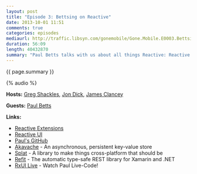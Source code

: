 ```yaml
---
layout: post
title: "Episode 3: Bettsing on Reactive"
date: 2013-10-01 11:51
comments: true
categories: episodes
mediaurl: http://traffic.libsyn.com/gonemobile/Gone.Mobile.E0003.Bettsing.On.Reactive.mp3
duration: 56:09
length: 40432870
summary: "Paul Betts talks with us about all things Reactive: Reactive Extensions (Rx), Reactive UI (RxUI), and how they fit together in a Microsoft and Xamarin mobile world.  Paul also discusses his Akavache and Splat libraries, and his new Live-coding experiment!"
---
```


{{ page.summary }}

<!-- more -->

{% audio %}

**Hosts:** [Greg Shackles](http://twitter.com/gshackles), [Jon Dick](http://twitter.com/redth), [James Clancey](http://twitter.com/jtclancey)

**Guests:** [Paul Betts](https://twitter.com/paulcbetts) 

**Links:** 

- [Reactive Extensions](http://rx.codeplex.com/)
- [Reactive UI](http://www.reactiveui.net/)
- [Paul's GitHub](https://github.com/paulcbetts)
- [Akavache](https://github.com/github/akavache) - An asynchronous, persistent key-value store
- [Splat](https://github.com/paulcbetts/splat) - A library to make things cross-platform that should be
- [Refit](https://github.com/paulcbetts/refit) - The automatic type-safe REST library for Xamarin and .NET
- [RxUI Live](http://log.paulbetts.org/rxui-live-october-1st/) - Watch Paul Live-Code!
